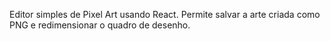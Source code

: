 Editor simples de Pixel Art usando React.
Permite salvar a arte criada como PNG e redimensionar o quadro de desenho.

